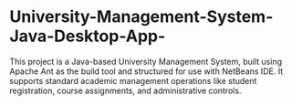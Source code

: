 # University-Management-System-Java-Desktop-App-
This project is a Java-based University Management System, built using Apache Ant as the build tool and structured for use with NetBeans IDE. It supports standard academic management operations like student registration, course assignments, and administrative controls.
